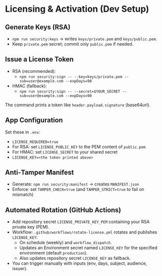 # Licensing & Activation (Dev Setup)

## Generate Keys (RSA)
- `npm run security:keys` → writes `keys/private.pem` and `keys/public.pem`.
- Keep `private.pem` secret; commit only `public.pem` if needed.

## Issue a License Token
- RSA (recommended):
  - `npm run security:sign -- --key=keys/private.pem --sub=user@example.com --expDays=90`
- HMAC (fallback):
  - `npm run security:sign -- --secret=$YOUR_SECRET --sub=user@example.com --expDays=90`

The command prints a token like `header.payload.signature` (base64url).

## App Configuration
Set these in `.env`:
- `LICENSE_REQUIRED=true`
- For RSA: set `LICENSE_PUBLIC_KEY` to the PEM content of `public.pem`
- For HMAC: set `LICENSE_SECRET` to your shared secret
- `LICENSE_KEY=<the token printed above>`

## Anti‑Tamper Manifest
- Generate: `npm run security:manifest` → creates `MANIFEST.json`
- Enforce: set `TAMPER_CHECK=true` (and `TAMPER_STRICT=true` to fail on mismatch)

## Automated Rotation (GitHub Actions)
- Add repository secret `LICENSE_PRIVATE_KEY_PEM` containing your RSA private key (PEM).
- Workflow: `.github/workflows/rotate-license.yml` rotates and publishes `LICENSE_KEY`:
  - On schedule (weekly) and `workflow_dispatch`.
  - Updates an Environment secret named `LICENSE_KEY` for the specified environment (default `production`).
  - Also updates repository secret `LICENSE_KEY` as fallback.
- You can trigger manually with inputs (env, days, subject, audience, issuer).
